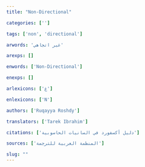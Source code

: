 ```yaml
---
title: "Non-Directional"

categories: ['']

tags: ['non', 'directional']

arwords: 'غير اتجاهي'

arexps: []

enwords: ['Non-Directional']

enexps: []

arlexicons: ['غ']

enlexicons: ['N']

authors: ['Ruqayya Roshdy']

translators: ['Tarek Ibrahim']

citations: ['دليل أكسفورد في السانيات الحاسوبية']

sources: ['المنظمة العربية للترجمة']

slug: ""
---
```

